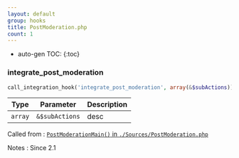 ```yaml
---
layout: default
group: hooks
title: PostModeration.php
count: 1
---
```

* auto-gen TOC:
{:toc}
### integrate_post_moderation

```php
call_integration_hook('integrate_post_moderation', array(&$subActions))
```

Type|Parameter|Description
---|---|---
`array`|`&$subActions`|desc

Called from
: [`PostModerationMain()` in `./Sources/PostModeration.php`](../docs/postmoderation.html#postmoderationmain)

Notes
: Since 2.1

